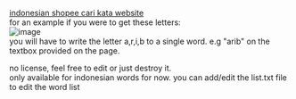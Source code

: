 <a href="https://bbbbb-ten.vercel.app">indonesian shopee cari kata website</a><br>
for an example if you were to get these letters:<br>
![image](https://github.com/user-attachments/assets/dd428078-6ea3-409d-ab06-0acb3b01d67f)<br>
you will have to write the letter a,r,i,b to a single word. e.g "arib" on the textbox provided on the page.<br>

no license, feel free to edit or just destroy it.<br>
only available for indonesian words for now. you can add/edit the list.txt file to edit the word list<br>
